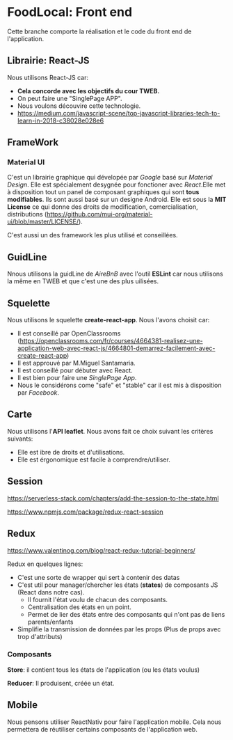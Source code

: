 # FoodLocal: Front end

Cette branche comporte la réalisation et le code du front end de l'application.

## Librairie: React-JS

Nous utilisons React-JS car:

- **Cela concorde avec les objectifs du cour TWEB.**
- On peut faire une "SinglePage APP".
- Nous voulons découvire cette technologie.
- https://medium.com/javascript-scene/top-javascript-libraries-tech-to-learn-in-2018-c38028e028e6

## FrameWork

### Material UI

C'est un librairie graphique qui dévelopée par *Google* basé sur *Material Design*. Elle est spécialement desygnée pour fonctioner avec *React*.Elle met à disposition tout un panel de composant graphiques qui sont **tous modifiables**. Ils sont aussi basé sur un designe Android.
Elle est sous la **MIT License** ce qui donne des droits de modification, comercialisation, distributions (https://github.com/mui-org/material-ui/blob/master/LICENSE/). 

C'est aussi un des framework les plus utilisé et conseillées.

## GuidLine

Nnous utilisons la guidLine de *AireBnB* avec l'outil **ESLint** car nous utilisons la même en TWEB et que c'est une des plus uilisées.

## Squelette

Nous utilisons le squelette **create-react-app**. 
Nous l'avons choisit car:

- Il est conseillé par OpenClassrooms (https://openclassrooms.com/fr/courses/4664381-realisez-une-application-web-avec-react-js/4664801-demarrez-facilement-avec-create-react-app)
- Il est approuvé par M.Miguel Santamaria.
- Il est conseillé pour débuter avec React.
- Il est bien pour faire une *SinglePage App*.
- Nous le considérons come "safe" et "stable" car il est mis à disposition par *Facebook*.

## Carte

Nous utilisons l'**API  leaflet**. Nous avons fait ce choix suivant les critères suivants:

- Elle est ibre de droits et d'utilisations. 
- Elle est érgonomique est facile à comprendre/utiliser.

## Session

https://serverless-stack.com/chapters/add-the-session-to-the-state.html

https://www.npmjs.com/package/redux-react-session

## Redux

https://www.valentinog.com/blog/react-redux-tutorial-beginners/

Redux en quelques lignes:

- C'est une sorte de wrapper qui sert à contenir des datas
- C'est util pour manager/chercher les états (**states**) de composants JS (React dans notre cas).
  - Il fournit l'état voulu de chacun des composants.
  - Centralisation des états en un point.
  - Permet de lier des états entre des composants qui n'ont pas de liens parents/enfants
- Simplifie la transmission de données par les props (Plus de props avec trop d'attributs)



### Composants

**Store**: il contient tous les états de l'application (ou les états voulus)

**Reducer**: Il produisent, créée un état.

## Mobile

Nous pensons utiliser ReactNativ pour faire l'application mobile. Cela nous permettera de réutiliser certains composants de l'application web.	